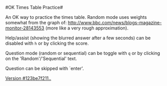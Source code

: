 #OK Times Table Practice#

An OK way to practice the times table. Random mode uses weights somewhat from the graph of: http://www.bbc.com/news/blogs-magazine-monitor-28143553 (more like a very rough approximation).

Help/assist (showing the blurred answer after a few seconds) can be disabled with `h` or by clicking the score.

Question mode (random or sequential) can be toggle with `q` or by clicking on the 'Random'/'Sequential' text.

Question can be skipped with `enter'.


[Version #123be7f211..](https://cdn.rawgit.com/fmilitao/ok-times/123be7f211f8668b27bb4e6b59f25d5ba13b0663/index.html)


